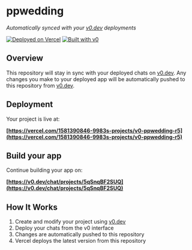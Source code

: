 # ppwedding

*Automatically synced with your [v0.dev](https://v0.dev) deployments*

[![Deployed on Vercel](https://img.shields.io/badge/Deployed%20on-Vercel-black?style=for-the-badge&logo=vercel)](https://vercel.com/1581390846-9983s-projects/v0-ppwedding-r5)
[![Built with v0](https://img.shields.io/badge/Built%20with-v0.dev-black?style=for-the-badge)](https://v0.dev/chat/projects/5qSnqBF2SUQ)

## Overview

This repository will stay in sync with your deployed chats on [v0.dev](https://v0.dev).
Any changes you make to your deployed app will be automatically pushed to this repository from [v0.dev](https://v0.dev).

## Deployment

Your project is live at:

**[https://vercel.com/1581390846-9983s-projects/v0-ppwedding-r5](https://vercel.com/1581390846-9983s-projects/v0-ppwedding-r5)**

## Build your app

Continue building your app on:

**[https://v0.dev/chat/projects/5qSnqBF2SUQ](https://v0.dev/chat/projects/5qSnqBF2SUQ)**

## How It Works

1. Create and modify your project using [v0.dev](https://v0.dev)
2. Deploy your chats from the v0 interface
3. Changes are automatically pushed to this repository
4. Vercel deploys the latest version from this repository
